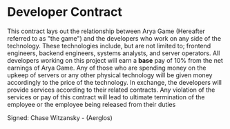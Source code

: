 # Developer Contract 
This contract lays out the relationship between Arya Game (Hereafter referred to as "the game") and the developers who work on any side of the technology.
These technologies include, but are not limited to; frontend engineers, backend engineers, systems analysts, and server operators.
All developers working on this project will earn a **base** pay of 10% from the net earnings of Arya Game. Any of those who are spending money on the upkeep
of servers or any other physical technology will be given money accordingly to the price of the technology. In exchange, the developers will provide services according
to their related contracts. Any violation of the services or pay of this contract will lead to ultimate termination of the employee or the employee being released from their duties

Signed:
Chase Witzansky - (Aerglos)
